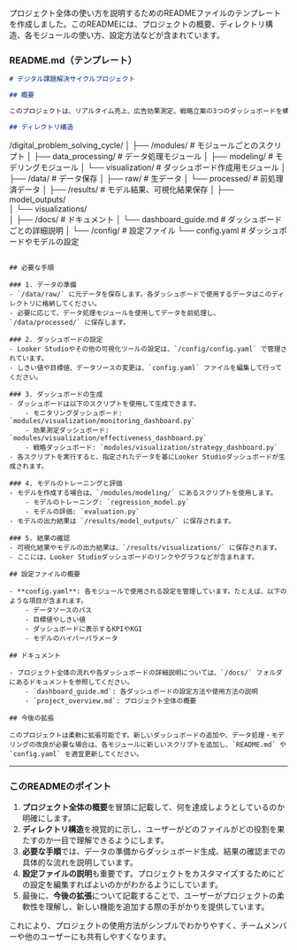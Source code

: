 プロジェクト全体の使い方を説明するためのREADMEファイルのテンプレートを作成しました。このREADMEには、プロジェクトの概要、ディレクトリ構造、各モジュールの使い方、設定方法などが含まれています。

### README.md（テンプレート）

```markdown
# デジタル課題解決サイクルプロジェクト

## 概要

このプロジェクトは、リアルタイム売上、広告効果測定、戦略立案の3つのダッシュボードを構築するためのものです。各ダッシュボードは、Looker Studioを使用して、データの可視化と分析を行います。さらに、データ処理、モデル作成、可視化がモジュール単位で整理されています。

## ディレクトリ構造

```
/digital_problem_solving_cycle/
│
├── /modules/                   # モジュールごとのスクリプト
│   ├── data_processing/        # データ処理モジュール
│   ├── modeling/               # モデリングモジュール
│   └── visualization/          # ダッシュボード作成用モジュール
│
├── /data/                      # データ保存
│   ├── raw/                    # 生データ
│   └── processed/              # 前処理済データ
│
├── /results/                   # モデル結果、可視化結果保存
│   ├── model_outputs/          
│   └── visualizations/         
│
├── /docs/                      # ドキュメント
│   └── dashboard_guide.md      # ダッシュボードごとの詳細説明
│
└── /config/                    # 設定ファイル
    └── config.yaml             # ダッシュボードやモデルの設定
```

## 必要な手順

### 1. データの準備
- `/data/raw/` に元データを保存します。各ダッシュボードで使用するデータはこのディレクトリに格納してください。
- 必要に応じて、データ処理モジュールを使用してデータを前処理し、`/data/processed/` に保存します。

### 2. ダッシュボードの設定
- Looker Studioやその他の可視化ツールの設定は、`/config/config.yaml` で管理されています。
- しきい値や目標値、データソースの変更は、`config.yaml` ファイルを編集して行ってください。

### 3. ダッシュボードの生成
- ダッシュボードは以下のスクリプトを使用して生成できます。
    - モニタリングダッシュボード: `modules/visualization/monitoring_dashboard.py`
    - 効果測定ダッシュボード: `modules/visualization/effectiveness_dashboard.py`
    - 戦略ダッシュボード: `modules/visualization/strategy_dashboard.py`
- 各スクリプトを実行すると、指定されたデータを基にLooker Studioダッシュボードが生成されます。

### 4. モデルのトレーニングと評価
- モデルを作成する場合は、`/modules/modeling/` にあるスクリプトを使用します。
    - モデルのトレーニング: `regression_model.py`
    - モデルの評価: `evaluation.py`
- モデルの出力結果は `/results/model_outputs/` に保存されます。

### 5. 結果の確認
- 可視化結果やモデルの出力結果は、`/results/visualizations/` に保存されます。
- ここには、Looker Studioダッシュボードのリンクやグラフなどが含まれます。

## 設定ファイルの概要

- **config.yaml**: 各モジュールで使用される設定を管理しています。たとえば、以下のような項目が含まれます。
    - データソースのパス
    - 目標値やしきい値
    - ダッシュボードに表示するKPIやKGI
    - モデルのハイパーパラメータ

## ドキュメント

- プロジェクト全体の流れや各ダッシュボードの詳細説明については、`/docs/` フォルダにあるドキュメントを参照してください。
    - `dashboard_guide.md`: 各ダッシュボードの設定方法や使用方法の説明
    - `project_overview.md`: プロジェクト全体の概要

## 今後の拡張

このプロジェクトは柔軟に拡張可能です。新しいダッシュボードの追加や、データ処理・モデリングの改良が必要な場合は、各モジュールに新しいスクリプトを追加し、`README.md` や `config.yaml` を適宜更新してください。
```

---

### このREADMEのポイント
1. **プロジェクト全体の概要**を冒頭に記載して、何を達成しようとしているのか明確にします。
2. **ディレクトリ構造**を視覚的に示し、ユーザーがどのファイルがどの役割を果たすのか一目で理解できるようにします。
3. **必要な手順**では、データの準備からダッシュボード生成、結果の確認までの具体的な流れを説明しています。
4. **設定ファイルの説明**も重要です。プロジェクトをカスタマイズするためにどの設定を編集すればよいのかがわかるようにしています。
5. 最後に、**今後の拡張**について記載することで、ユーザーがプロジェクトの柔軟性を理解し、新しい機能を追加する際の手がかりを提供しています。

これにより、プロジェクトの使用方法がシンプルでわかりやすく、チームメンバーや他のユーザーにも共有しやすくなります。
